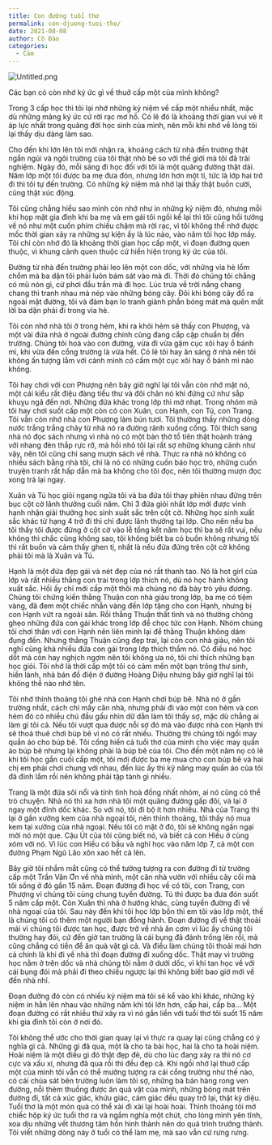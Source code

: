```yaml
---
title: Con đường tuổi thơ
permalink: con-djuong-tuoi-tho/
date: 2021-08-08
author: Cô Đào
categories:
  - Cảm
---
```


![Untitled.png](/images/a800e2f6-0ee1-4a7b-a87c-b38d591c2f42/Untitled.png)


Các bạn có còn nhớ ký ức gì về thuở cấp một của mình không?


Trong 3 cấp học thì tôi lại nhớ những kỷ niệm về cấp một nhiều nhất, mặc dù những mảng ký ức cứ rời rạc mơ hồ. Có lẽ đó là khoảng thời gian vui vẻ ít áp lực nhất trong quãng đời học sinh của mình, nên mỗi khi nhớ về lòng tôi lại thấy dịu dàng làm sao.


Cho đến khi lớn lên tôi mới nhận ra, khoảng cách từ nhà đến trường thật ngắn ngủi và ngôi trường của tôi thật nhỏ bé so với thế giới mà tôi đã trải nghiệm. Ngày đó, mỗi sáng đi học đối với tôi là một quãng đường thật dài. Năm lớp một tôi được ba mẹ đưa đón, nhưng lớn hơn một tí, tức là lớp hai trở đi thì tôi tự đến trường. Có những kỷ niệm mà nhớ lại thấy thật buồn cười, cũng thật xúc động.


Tôi cũng chẳng hiểu sao mình còn nhớ như in những kỷ niệm đó, nhưng mỗi khi họp mặt gia đình khi ba mẹ và em gái tôi ngồi kể lại thì tôi cũng hồi tưởng về nó như một cuốn phim chiếu chậm mà rời rạc, vì tôi không thể nhớ được mốc thời gian xảy ra những sự kiện ấy là lúc nào, vào năm tôi học lớp mấy. Tôi chỉ còn nhớ đó là khoảng thời gian học cấp một, vì đoạn đường quen thuộc, vì khung cảnh quen thuộc cứ hiển hiện trong ký ức của tôi.


Đường từ nhà đến trường phải leo lên một con dốc, với những vỉa hè lổm chổm mà ba dặn tôi phải luôn bám sát vào mà đi. Thời đó chúng tôi chẳng có mũ nón gì, cứ phơi đầu trần mà đi học. Lúc trưa về trời nắng chang chang thì tranh nhau mà nép vào những bóng cây. Đôi khi bóng cây đổ ra ngoài mặt đường, tôi và đám bạn lo tranh giành phần bóng mát mà quên mất lời ba dặn phải đi trong vỉa hè.


Tôi còn nhớ nhà tôi ở trong hẻm, khi ra khỏi hẻm sẽ thấy con Phượng, và một vài đứa nhà ở ngoài đường chính cũng đang cắp cặp chuẩn bị đến trường. Chúng tôi hoà vào con đường, vừa đi vừa gặm cục xôi hay ổ bánh mì, khi vừa đến cổng trường là vừa hết. Có lẽ tôi hay ăn sáng ở nhà nên tôi không ấn tượng lắm với cảnh mình có cầm một cục xôi hay ổ bánh mì nào không.


Tôi hay chơi với con Phượng nên bây giờ nghĩ lại tôi vẫn còn nhớ mặt nó, một cái kiểu rất điệu đàng tiểu thư và đôi chân nó khi đứng cứ như sắp khuỵu ngã đến nơi. Những đứa khác trong lớp thì mờ nhạt. Trong nhóm mà tôi hay chơi suốt cấp một còn có con Xuân, con Hạnh, con Tú, con Trang. Tôi vẫn còn nhớ nhà con Phượng làm bún tươi. Tôi thường thấy những dòng nước trắng trắng chảy từ nhà nó ra đường rãnh xuống cống. Tôi thích sang nhà nó đọc sách nhưng vì nhà nó có một bàn thờ tổ tiên thật hoành tráng với nhang đèn thắp rực rỡ, mà hồi nhỏ tôi lại rất sợ những khung cảnh như vậy, nên tôi cũng chỉ sang mượn sách về nhà. Thực ra nhà nó không có nhiều sách bằng nhà tôi, chỉ là nó có những cuốn báo học trò, những cuốn truyện tranh rất hấp dẫn mà ba không cho tôi đọc, nên tôi thường mượn đọc xong trả lại ngay.


Xuân và Tú học giỏi ngang ngửa tôi và ba đứa tôi thay phiên nhau đứng trên bục cột cờ lãnh thưởng cuối năm. Chỉ 3 đứa giỏi nhất lớp mới được vinh hạnh nhận giải thưởng học sinh xuất sắc trên cột cờ. Những học sinh xuất sắc khác từ hạng 4 trở đi thì chỉ được lãnh thưởng tại lớp. Cho nên nếu ba tôi thấy tôi được đứng ở cột cờ vào lễ tổng kết năm học thì ba sẽ rất vui, nếu không thì chắc cũng không sao, tôi không biết ba có buồn không nhưng tôi thì rất buồn và cảm thấy ghen tị, nhất là nếu đứa đứng trên cột cờ không phải tôi mà là Xuân và Tú.


Hạnh là một đứa đẹp gái và nét đẹp của nó rất thanh tao. Nó là hot girl của lớp và rất nhiều thằng con trai trong lớp thích nó, dù nó học hành không xuất sắc. Hồi ấy chỉ mới cấp một thôi mà chúng nó đã bày trò yêu đương. Chúng tôi chứng kiến thằng Thuận con nhà giàu trong lớp, ba mẹ có tiệm vàng, đã đem một chiếc nhẫn vàng đến lớp tặng cho con Hạnh, nhưng bị con Hạnh vứt ra ngoài sân. Rồi thằng Thuận thất tình và nó thường chòng ghẹo những đứa con gái khác trong lớp để chọc tức con Hạnh. Nhóm chúng tôi chơi thân với con Hạnh nên liên minh lại để thằng Thuận không dám đụng đến. Nhưng thằng Thuận cũng đẹp trai, lại còn con nhà giàu, nên tôi nghĩ cũng khá nhiều đứa con gái trong lớp thích thầm nó. Có điều nó học dốt mà còn hay nghịch ngợm nên tôi không ưa nó, tôi chỉ thích những bạn học giỏi. Tôi nhớ là thời cấp một tôi có cảm mến một bạn trông thư sinh, hiền lành, nhà bán đồ điện ở đường Hoàng Diệu nhưng bây giờ nghĩ lại tôi không thể nào nhớ tên.


Tôi nhớ thỉnh thoảng tôi ghé nhà con Hạnh chơi búp bê. Nhà nó ở gần trường nhất, cách chỉ mấy căn nhà, nhưng phải đi vào một con hẻm và con hẻm đó có nhiều chú đầu gấu nhìn dữ dằn làm tôi thấy sợ, mặc dù chẳng ai làm gì tôi cả. Nếu tôi vượt qua được nỗi sợ đó mà vào được nhà con Hạnh thì sẽ thoả thuê chơi búp bê vì nó có rất nhiều. Thường thì chúng tôi ngồi may quần áo cho búp bê. Tôi cống hiến cả tuổi thơ của mình cho việc may quần áo búp bê nhưng lại không phải là búp bê của tôi. Cho đến một năm nọ có lẽ khi tôi học gần cuối cấp một, tôi mới được ba mẹ mua cho con búp bê và hai chị em phải chơi chung với nhau, đến lúc ấy thì kỹ năng may quần áo của tôi đã đỉnh lắm rồi nên không phải tập tành gì nhiều.


Trang là một đứa sôi nổi và tính tình hoà đồng nhất nhóm, ai nó cũng có thể trò chuyện. Nhà nó thì xa hơn nhà tôi một quãng đường gấp đôi, và lại ở ngay một đỉnh dốc khác. So với nó, tôi đi bộ ít hơn nhiều. Nhà của Trang thì lại ở gần xưởng kem của nhà ngoại tôi, nên thỉnh thoảng, tôi thấy nó mua kem tại xưởng của nhà ngoại. Nếu tôi có mặt ở đó, tôi sẽ không ngần ngại mời nó một que. Cậu Út của tôi cũng biết nó, và biết cả con Hiếu ở cùng xóm với nó. Vì lúc con Hiếu có bầu và nghỉ học vào năm lớp 7, cả một con đường Phạm Ngũ Lão xôn xao hết cả lên.


Bây giờ tôi nhắm mắt cũng có thể tưởng tượng ra con đường đi từ trường cấp một Trần Văn Ơn về nhà mình, một căn nhà vườn với nhiều cây cối mà tôi sống ở đó gần 15 năm. Đoạn đường đi học về có tôi, con Trang, con Phượng vì chúng tôi cùng chung tuyến đường. Tú thì được ba đưa đón suốt 5 năm cấp một. Còn Xuân thì nhà ở hướng khác, cùng tuyến đường đi về nhà ngoại của tôi. Sau này đến khi tôi học lớp bốn thì em tôi vào lớp một, thế là chúng tôi có thêm một người bạn đồng hành. Đoạn đường đi về thật thoải mái vì chúng tôi được tan học, được trở về nhà ăn cơm vì lúc ấy chúng tôi thường hay đói, cứ đến giờ tan trường là cái bụng đã đánh trống lên rồi, mà cũng chẳng có tiền để ăn quà vặt gì cả. Và điều làm chúng tôi thoải mái hơn cả chính là khi đi về nhà thì đoạn đường đi xuống dốc. Thật may vì trường học nằm ở trên dốc và nhà chúng tôi nằm ở dưới dốc, vì khi tan học về với cái bụng đói mà phải đi theo chiều ngược lại thì không biết bao giờ mới về đến nhà nhỉ.


Đoạn đường đó còn có nhiều kỷ niệm mà tôi sẽ kể vào khi khác, những kỷ niệm in hằn lên nhau vào những năm khi tôi lớn hơn, cấp hai, cấp ba... Một đoạn đường có rất nhiều thứ xảy ra vì nó gắn liền với tuổi thơ tôi suốt 15 năm khi gia đình tôi còn ở nơi đó.


Tôi không thể ước cho thời gian quay lại vì thực ra quay lại cũng chẳng có ý nghĩa gì cả. Những gì đã qua, một là cho ta bài học, hai là cho ta hoài niệm. Hoài niệm là một điều gì đó thật đẹp đẽ, dù cho lúc đang xảy ra thì nó cơ cực và xấu xí, nhưng đã qua rồi thì đều đẹp cả. Khi ngồi nhớ lại thuở cấp một của mình tôi vẫn có thể mường tượng ra cái cổng trường như thế nào, có cái chùa sát bên trường luôn làm tôi sợ, những bà bán hàng rong ven đường, nỗi thèm thuồng được ăn quà vặt của mình, những bóng mát trên đường đi, tất cả xúc giác, khứu giác, cảm giác đều quay trở lại, thật kỳ diệu. Tuổi thơ là một món quà có thể xài đi xài lại hoài hoài. Thỉnh thoảng tôi mở chiếc hộp ký ức tuổi thơ ra và ngắm nghía một chút, cho lòng mình yên tĩnh, xoa dịu những vết thương tâm hồn hình thành nên do quá trình trưởng thành. Tôi viết những dòng này ở tuổi có thể làm mẹ, mà sao vẫn cứ rưng rưng.

